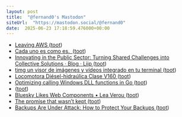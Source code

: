 ```yaml
---
layout: post
title:  "@fernand0's Mastodon"
siteUrl:  "https://mastodon.social/@fernand0"
date:  2025-06-23 17:18:59.476000+00:00
---
```

*  [Leaving AWS ](https://www.windley.com/archives/2025/05/leaving_aws.shtm) ([toot](https://mastodon.social/@fernand0/114733818804364802))
*  [Cada uno es como es.  ](https://avecesunafoto.wordpress.com/2025/06/23/cada-uno-es-como-es) ([toot](https://mastodon.social/@fernand0/114733539544025918))
*  [Innovating in the Public Sector: Turning Shared Challenges into Collective Solutions · Blog · Liip ](https://www.liip.ch/en/blog/innovating-in-the-public-sector-turning-shared-challenges-into-collective-solution) ([toot](https://mastodon.social/@fernand0/114733535882335307))
*  [timg un visor de imágenes y vídeos integrado en tu terminal ](https://victorhckinthefreeworld.com/2025/06/18/timg-un-visor-de-imagenes-y-videos-integrado-en-tu-terminal) ([toot](https://mastodon.social/@fernand0/114733340684324005))
*  [Locomotora Diésel-hidraúlica Clase V160 ](https://www.flickr.com/photos/fernand0/54598134581) ([toot](https://mastodon.social/@fernand0/114733182125117744))
*  [Optimizing calling Windows DLL functions in Go ](https://blog.kowalczyk.info/a-3g9f/optimizing-calling-windows-dll-functions-in-go.htm) ([toot](https://mastodon.social/@fernand0/114733097975873487))
*  [ ](https://mastodon.social/users/fernand0/statuses/114732626758469322/activity) ([toot](https://mastodon.social/users/fernand0/statuses/114732626758469322/activity))
*  [Bluesky Likes Web Components • Lea Verou ](https://lea.verou.me/blog/2025/bluesky-likes) ([toot](https://mastodon.social/@fernand0/114732518034718784))
*  [The promise that wasn’t kept ](https://whitep4nth3r.com/blog/the-promise-that-wasnt-kept) ([toot](https://mastodon.social/@fernand0/114732149937200424))
*  [Backups Are Under Attack: How to Protect Your Backups ](https://thehackernews.com/2025/06/how-to-protect-your-backups-from-ransomware-attacks.htm) ([toot](https://mastodon.social/@fernand0/114732036330623628))
